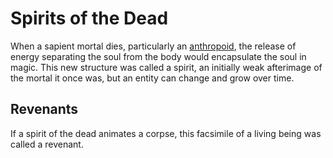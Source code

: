 # Spirits of the Dead

<meta property="og:description" content="When a sapient mortal dies, particularly an anthropoid, the release of energy separating the soul from the body would encapsulate the soul in magic.">

When a sapient mortal dies, particularly an [anthropoid](../anthropoids/introduction.md), the release of energy separating the soul from the body would encapsulate the soul in magic. This new structure was called a spirit, an initially weak afterimage of the mortal it once was, but an entity can change and grow over time.

## Revenants

If a spirit of the dead animates a corpse, this facsimile of a living being was called a revenant.